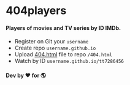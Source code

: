 # 404players

#### Players of movies and TV series by ID IMDb.

- Register on Git your `username`
- Create repo `username.github.io`
- Upload <a href="https://github.com/404players/404players.github.io/blob/master/404.html">404.html</a> file to repo `/404.html`
- Watch by ID `username.github.io/tt7286456`

#### Dev by ❤️ for 🌎
